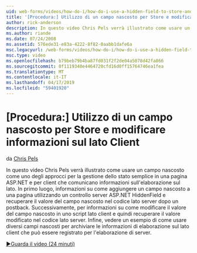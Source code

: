 ```yaml
---
uid: web-forms/videos/how-do-i/how-do-i-use-a-hidden-field-to-store-and-manipulate-client-side-information
title: '[Procedura:] Utilizzo di un campo nascosto per Store e modificare informazioni sul lato Client | Microsoft Docs'
author: rick-anderson
description: In questo video Chris Pels verrà illustrato come usare un campo nascosto come uno degli approcci per la gestione dello stato semplice in una pagina ASP.NET e per le comunicazioni sul lato client...
ms.author: riande
ms.date: 07/24/2008
ms.assetid: 576ede31-e83a-4222-8f82-0aabb1dafe6a
msc.legacyurl: /web-forms/videos/how-do-i/how-do-i-use-a-hidden-field-to-store-and-manipulate-client-side-information
msc.type: video
ms.openlocfilehash: b79beb79b4ba87fd031f2f2de04a5078d42fa866
ms.sourcegitcommit: 0f1119340e4464720cfd16d0ff15764746ea1fea
ms.translationtype: MT
ms.contentlocale: it-IT
ms.lasthandoff: 04/17/2019
ms.locfileid: "59401920"
---
```

# <a name="how-do-i-use-a-hidden-field-to-store-and-manipulate-client-side-information"></a>[Procedura:] Utilizzo di un campo nascosto per Store e modificare informazioni sul lato Client

da [Chris Pels](https://twitter.com/chrispels)

In questo video Chris Pels verrà illustrato come usare un campo nascosto come uno degli approcci per la gestione dello stato semplice in una pagina ASP.NET e per client che comunicano informazioni sull'elaborazione sul lato. In primo luogo, informazioni su come aggiungere un campo nascosto a una pagina utilizzando un controllo server ASP.NET HiddenField e recuperare il valore del campo nascosto nel codice lato server dopo un postback. Successivamente, per informazioni su come modificare il valore del campo nascosto in uno script lato client e quindi recuperare il valore modificato nel codice lato server. Infine, vedere un esempio di come usare diversi campi nascosti per archiviare le informazioni di elaborazione sul lato client che può essere registrato per l'elaborazione di server.

[&#9654;Guarda il video (24 minuti)](https://channel9.msdn.com/Blogs/ASP-NET-Site-Videos/how-do-i-use-a-hidden-field-to-store-and-manipulate-client-side-information)
